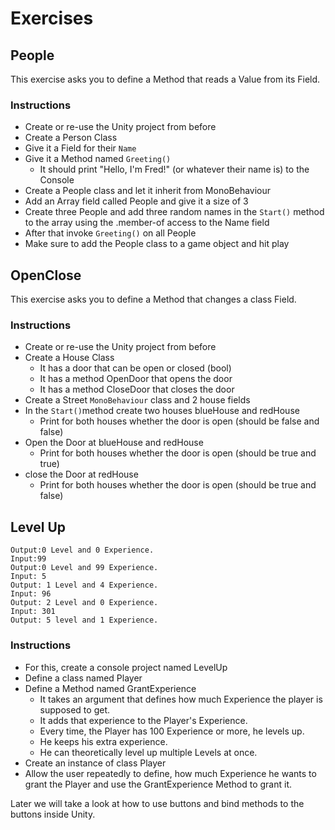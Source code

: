 # Exercises

## People

This exercise asks you to define a Method that reads a Value from its Field.

### Instructions

- Create or re-use the Unity project from before
- Create a Person Class
- Give it a Field for their `Name`
- Give it a Method named `Greeting()`
   - It should print "Hello, I'm Fred!" (or whatever their name is) to the Console
- Create a People class and let it inherit from MonoBehaviour 
- Add an Array field called People and give it a size of 3
- Create three People and add three random names in the `Start()` method to the array using the .member-of access to the Name field
- After that invoke `Greeting()` on all People
- Make sure to add the People class to a game object and hit play

## OpenClose

This exercise asks you to define a Method that changes a class Field.

### Instructions

- Create or re-use the Unity project from before
- Create a House Class
  - It has a door that can be open or closed (bool)
  - It has a method OpenDoor that opens the door
  - It has a method CloseDoor that closes the door
- Create a Street `MonoBehaviour` class and 2 house fields
- In the `Start()`method create two houses blueHouse and redHouse
  - Print for both houses whether the door is open (should be false and false)
- Open the Door at blueHouse and redHouse
  - Print for both houses whether the door is open (should be true and true)
- close the Door at redHouse
  - Print for both houses whether the door is open (should be true and false)

## Level Up

````
Output:0 Level and 0 Experience.
Input:99
Output:0 Level and 99 Experience.
Input: 5
Output: 1 Level and 4 Experience.
Input: 96
Output: 2 Level and 0 Experience.
Input: 301
Output: 5 level and 1 Experience.
````

### Instructions

- For this, create a console project named LevelUp
- Define a class named Player
- Define a Method named GrantExperience
   - It takes an argument that defines how much Experience the player is supposed to get.
   - It adds that experience to the Player's Experience.
   - Every time, the Player has 100 Experience or more, he levels up.
   - He keeps his extra experience.
   - He can theoretically level up multiple Levels at once.
- Create an instance of class Player
- Allow the user repeatedly to define, how much Experience he wants to grant the Player and use the GrantExperience Method to grant it.

Later we will take a look at how to use buttons and bind methods to the buttons inside Unity.